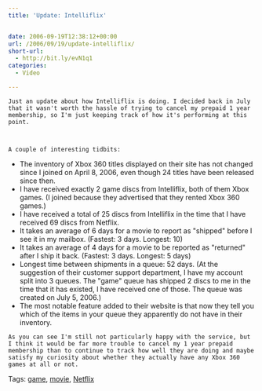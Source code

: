 ```yaml
---
title: 'Update: Intelliflix'


date: 2006-09-19T12:38:12+00:00
url: /2006/09/19/update-intelliflix/
short-url:
  - http://bit.ly/evN1q1
categories:
  - Video

---
```

<div class='microid-mailto+http:sha1:cdc1327aeec450ff12c03bb2bf049325b1efab39'>
  
    Just an update about how Intelliflix is doing. I decided back in July that it wasn't worth the hassle of trying to cancel my prepaid 1 year membership, so I'm just keeping track of how it's performing at this point.
  
  
  
    A couple of interesting tidbits:
  
  
  <ul>
    <li>
      The inventory of Xbox 360 titles displayed on their site has not changed since I joined on April 8, 2006, even though 24 titles have been released since then.
    </li>
    <li>
      I have received exactly 2 game discs from Intelliflix, both of them Xbox games. (I joined because they advertised that they rented Xbox 360 games.)
    </li>
    <li>
      I have received a total of 25 discs from Intelliflix in the time that I have received 69 discs from Netflix.
    </li>
    <li>
      It takes an average of 6 days for a movie to report as "shipped" before I see it in my mailbox. (Fastest: 3 days. Longest: 10)
    </li>
    <li>
      It takes an average of 4 days for a movie to be reported as "returned" after I ship it back. (Fastest: 3 days. Longest: 5 days)
    </li>
    <li>
      Longest time between shipments in a queue: 52 days. (At the suggestion of their customer support department, I have my account split into 3 queues. The "game" queue has shipped 2 discs to me in the time that it has existed, I have received one of those. The queue was created on July 5, 2006.)
    </li>
    <li>
      The most notable feature added to their website is that now they tell you which of the items in your queue they apparently do not have in their inventory.
    </li>
  </ul>
  
  
    As you can see I'm still not particularly happy with the service, but I think it would be far more trouble to cancel my 1 year prepaid membership than to continue to track how well they are doing and maybe satisfy my curiosity about whether they actually have any Xbox 360 games at all or not.
  
</div>

<div class="st-post-tags">
  Tags: <a href="http://www.cavort.org/tag/game/" title="game" rel="tag">game</a>, <a href="http://www.cavort.org/tag/movie/" title="movie" rel="tag">movie</a>, <a href="http://www.cavort.org/tag/netflix/" title="Netflix" rel="tag">Netflix</a><br />
</div>